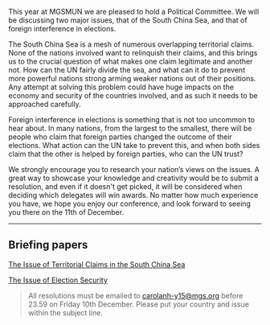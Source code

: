 This year at MGSMUN we are pleased to hold a Political Committee. We will be discussing two major issues, that of the South China Sea, and that of foreign interference in elections.

The South China Sea is a mesh of numerous overlapping territorial claims. None of the nations involved want to relinquish their claims, and this brings us to the crucial question of what makes one claim legitimate and another not. How can the UN fairly divide the sea, and what can it do to prevent more powerful nations strong arming weaker nations out of their positions. Any attempt at solving this problem could have huge impacts on the economy and security of the countries involved, and as such it needs to be approached carefully.

Foreign interference in elections is something that is not too uncommon to hear about. In many nations, from the largest to the smallest, there will be people who claim that foreign parties changed the outcome of their elections. What action can the UN take to prevent this, and when both sides claim that the other is helped by foreign parties, who can the UN trust?

We strongly encourage you to research your nation’s views on the issues. A great way to showcase your knowledge and creativity would be to submit a resolution, and even if it doesn't get picked, it will be considered when deciding which delegates will win awards. No matter how much experience you have, we hope you enjoy our conference, and look forward to seeing you there on the 11th of December.

---
## Briefing papers

[The Issue of Territorial Claims in the South China Sea](/committees/political/issue1)

[The Issue of Election Security](/committees/political/issue2)

> All resolutions must be emailed to carolanh-y15@mgs.org before 23.59 on Friday 10th December. Please put your country and issue within the subject line. 
